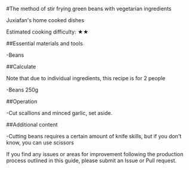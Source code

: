 #The method of stir frying green beans with vegetarian ingredients

Juxiafan's home cooked dishes

Estimated cooking difficulty: ★★

##Essential materials and tools

-Beans

##Calculate

Note that due to individual ingredients, this recipe is for 2 people

-Beans 250g

##Operation

-Cut scallions and minced garlic, set aside.

##Additional content

-Cutting beans requires a certain amount of knife skills, but if you don't know, you can use scissors

If you find any issues or areas for improvement following the production process outlined in this guide, please submit an Issue or Pull request.